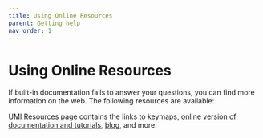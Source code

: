 ```yaml
---
title: Using Online Resources
parent: Getting help
nav_order: 1
---
```


# Using Online Resources

If built-in documentation fails to answer your questions, you can find more information on the web. 
The following resources are available:

[UMI Resources]() page contains the links to keymaps, [online version of documentation and 
tutorials](), [blog](), and more.